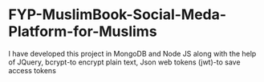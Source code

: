 # FYP-MuslimBook-Social-Meda-Platform-for-Muslims
I have developed this project in MongoDB and Node JS along with the help of JQuery, bcrypt-to encrypt plain text, Json web tokens (jwt)-to save access tokens 

